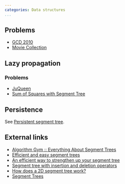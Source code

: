 ```yaml
---
categories: Data structures
...
```


## Problems
* [GCD 2010](http://acm.timus.ru/problem.aspx?space=1&num=1846)
* [Movie Collection](https://open.kattis.com/problems/moviecollection)

## Lazy propagation

### Problems
* [JuQueen](http://gcpc.nwerc.eu/problemset_2014.pdf)
* [Sum of Squares with Segment Tree](http://www.spoj.com/problems/SEGSQRSS/)

## Persistence
See [Persistent segment tree]().

## External links
* [Algorithm Gym :: Everything About Segment Trees](http://codeforces.com/blog/entry/15890)
* [Efficient and easy segment trees](http://codeforces.com/blog/entry/18051)
* [An efficient way to strengthen up your segment tree](http://codeforces.com/blog/entry/13703)
* [Segment tree with insertion and deletion operators](http://codeforces.com/blog/entry/12285)
* [How does a 2D segment tree work?](https://www.quora.com/How-does-a-2D-segment-tree-work)
* [Segment Trees](https://x.algo.is/despin)

